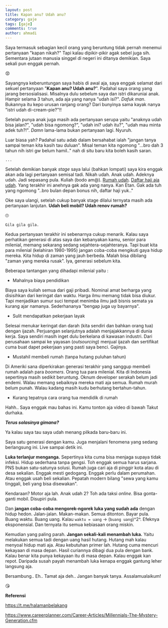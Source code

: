 ```yaml
---
layout: post
title: Kapan anu? Udah anu?
category: gaje
tags: [gaje]
comments: true
author: ahmadi
--- 
```


Saya termasuk sebagian kecil orang yang beruntung tidak pernah menemui pertanyaan "kapan nikah?"
Tapi kalau dipikir-pikir agak sebel juga sih. Sementara jutaan manusia singgel di negeri ini ditanya demikian. Saya sekali pun enggak pernah.

😡

Sayangnya keberuntungan saya habis di awal aja, saya enggak selamat dari sekuel pertanyaan "**Kapan anu? Udah anu?**". Padahal saya orang yang jarang bersosialisasi. Misalnya dulu sebelum saya dan istri dikaruniai anak. Hampir selama 3 tahun, ada aja yang nanya "udah isi?". *Dafuk man*. Bukannya itu kepo urusan ranjang orang? Dari bunyinya sama kayak nanya "istri udah di-cream-pie?"!!

Setelah punya anak juga masih ada pertanyaan serupa yaitu "anaknya udah bisa jalan?", "udah bisa ngomong?", "udah ini? udah itu?", "udah mau minta adek tuh?!". *Damn* lama-lama bukan pertanyaan lagi. Nyuruh.

Luar biasa yah? Padahal satu adab dalam bersahabat ialah "jangan tanya sampai teman kita kasih tau duluan". Misal teman kita ngomong "...bro dah 3 tahun nih istri gw belum hamil.." nah di situ baru kita boleh kasih saran.

`...`

Setelah demikian banyak *stage* saya lalui (bahkan lompati) saya kira enggak akan ada lagi pertanyaan semisal tadi. Nikah udah. Anak udah. Adeknya udah. Jadi sepasang pula. Kuliah (bodo am@). [Rumah udah](https://ahmadihamid.com/gaje/akhirnya-lulus/). [Daftar haji aja udah](https://ahmadihamid.com/islam/Daftar-Haji-Palembang-2017/). Yang terakhir ini anehnya gak ada yang nanya. Kan Etan. Gak ada tuh yang ngomong "..bro bulan depan bonus nih, daftar haji yuk.."

Oke saya ulangi, setelah cukup banyak stage dilalui ternyata masih ada pertanyaan lanjutan. **Udah beli mobil? Udah renov rumah?**

🙄

`Gila gila gila.`

Kedua pertanyaan terakhir ini sebenarnya cukup menarik. Kalau saya perhatikan generasi di atas saya dan kebanyakan kamu, senior para milenial, memang sekarang sedang sejahtera-sejahteranya. Tapi buat kita para milenial (kelahiran 1980-1995) jangan coba-coba mengikuti gaya hidup mereka. Kita hidup di zaman yang jauh berbeda. Malah bisa dibilang "zaman yang mereka rusak". Iya, generasi sebelum kita.

Beberapa tantangan yang dihadapi milenial yaitu :

- Mahalnya biaya pendidikan

Biaya saya kuliah semua dari gaji pribadi. Nominal amat berharga yang disisihkan dari keringat dan waktu. Harga ilmu memang tidak bisa diukur. Tapi menjadikan sumur suci tempat menimba ilmu jadi bisnis semata ya kurang ajar namanya. Sederhananya "bengap juga uy bayarnya".

- Sulit mendapatkan pekerjaan layak

Selesai menukar keringat dan darah (kita sendiri dan bahkan orang tua) dengan ijazah. Perjuangan selanjutnya adalah menjajakkannya di dunia kerja. Saya sendiri masih inget dulu berkelana di kawasan industri. Dari perusahaan sampai ke yayasan (*outsourcing*) menjual ijazah dan sertifikat cuma buat dapet pekerjaan yang pasti saya benci. Gajinya.

- Mustahil membeli rumah (tanpa hutang puluhan tahun)

Di Ameriki sana diperkirakan generasi terakhir yang sanggup membeli rumah adalah para *boomers*. Orang tua para milenial. Kita di Indonesia sepertinya masih sedikit beruntung. Oknum developer serakah belum jadi endemi. Walau memang sebaiknya mereka mati aja semua. Rumah murah belum punah. Walau kadang masih kudu berhutang bertahun-tahun.

- Kurang tepatnya cara orang tua mendidik di rumah

Hahh.. Saya enggak mau bahas ini. Kamu tonton aja video di bawah Takut durhaka.

<script async src="https://telegram.org/js/telegram-widget.js?4" data-telegram-post="nocan/82" data-width="100%"></script> 

***Terus solasinya gimana?***

<script async src="https://telegram.org/js/telegram-widget.js?4" data-telegram-post="nocan/83" data-width="100%"></script> 

Ya kalau saya tau saya udah menang pilkada baru-baru ini.

Saya satu generasi dengan kamu. Juga menjalani fenomena yang sedang berlangsung ini. Live sampai detik ini. 

**Luka terlanjur menganga.** Sepertinya kita cuma bisa menjaga supaya tidak infeksi. Hidup sederhana tanpa gengsi. Toh enggak semua harus sarjana. PNS bukan satu-satunya solusi. Rumah juga cari aja di pinggir kota atau di desa sekalian. Enggak mesti gedogang. Enggak perlu dalam perumahan. Atau enggak usah beli sekalian. Pepatah modern bilang "sewa yang kamu tinggali, beli yang bisa disewakan". 

Kendaraan? Motor aja lah. Anak udah 2? Toh ada taksi *online*. Bisa gonta-ganti mobil. Disupiri pula.

Dan **jangan coba-coba mengorek-ngorek luka yang sudah ada** dengan hidup hedon. Jalan-jalan. Makan-makan. Semua ditonton. Bayar pula. Buang waktu. Buang uang. Kalau `waktu = uang` → (`buang uang`)^2^. Efeknya eksponensial. Dan ternyata itu semua kebiasaan orang miskin.

<script async src="https://telegram.org/js/telegram-widget.js?4" data-telegram-post="nocan/81" data-width="100%"></script> 

Kemudian yang paling parah. **Jangan sekali-kali menambah luka.** Yaitu melakukan semua tadi dengan uang hasil hutang. Hutang mah kalau menyoal hidup mati aja. Atau kebutuhan primer lah. Hutang cuma mencuri kekayaan di masa depan. Hasil curiannya dibagi dua pula dengan bank. Kalau benar kita punya kekayaan itu di masa depan. Kalau enggak kan repot. Daripada susah payah menambah luka kenapa enggak gantung leher langsung aja.

<script async src="https://telegram.org/js/telegram-widget.js?4" data-telegram-post="nocan/84" data-width="100%"></script> 

<script async src="https://telegram.org/js/telegram-widget.js?4" data-telegram-post="nocan/75" data-width="100%"></script> 

<script async src="https://telegram.org/js/telegram-widget.js?4" data-telegram-post="nocan/69" data-width="100%"></script> 

<script async src="https://telegram.org/js/telegram-widget.js?4" data-telegram-post="nocan/70" data-width="100%"></script> 

<script async src="https://telegram.org/js/telegram-widget.js?4" data-telegram-post="nocan/71" data-width="100%"></script> 

<script async src="https://telegram.org/js/telegram-widget.js?4" data-telegram-post="nocan/72" data-width="100%"></script> 

<script async src="https://telegram.org/js/telegram-widget.js?4" data-telegram-post="nocan/73" data-width="100%"></script> 

Bersambung.. Eh.. Tamat aja deh.. Jangan banyak tanya.
Assalamualaikum!

😘

**Referensi**

<https://t.me/halamanbelakang>

<https://www.careerplanner.com/Career-Articles/Millennials-The-Mystery-Generation.cfm>
